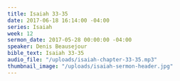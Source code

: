 ```yaml
---
title: Isaiah 33-35
date: 2017-06-18 16:14:00 -04:00
series: Isaiah
week: 12
sermon_date: 2017-05-28 00:00:00 -04:00
speaker: Denis Beausejour
bible_text: Isaiah 33-35
audio_file: "/uploads/isaiah-chapter-33-35.mp3"
thumbnail_image: "/uploads/isaiah-sermon-header.jpg"
---
```



